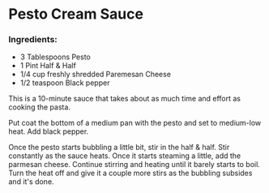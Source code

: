 # Pesto Cream Sauce

### Ingredients:

- 3 Tablespoons Pesto
- 1 Pint Half & Half
- 1/4 cup freshly shredded Paremesan Cheese
- 1/2 teaspoon Black pepper

This is a 10-minute sauce that takes about as much time and effort as cooking the pasta.

Put coat the bottom of a medium pan with the pesto and set to medium-low heat. Add black pepper.

Once the pesto starts bubbling a little bit, stir in the half & half. Stir constantly as the sauce heats. Once it starts steaming a little, add the parmesan cheese. Continue stirring and heating until it barely starts to boil. Turn the heat off and give it a couple more stirs as the bubbling subsides and it's done.

